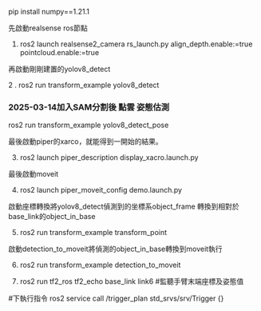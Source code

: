 pip install numpy==1.21.1


先啟動realsense ros節點

1. ros2 launch realsense2_camera rs_launch.py align_depth.enable:=true pointcloud.enable:=true

再啟動剛剛建置的yolov8_detect

2 . ros2 run transform_example yolov8_detect

### 2025-03-14加入SAM分割後 點雲 姿態估測

 ros2 run transform_example yolov8_detect_pose

最後啟動piper的xarco，就能得到一開始的結果。

3. ros2 launch piper_description display_xacro.launch.py

最後啟動moveit

4. ros2 launch piper_moveit_config demo.launch.py

啟動座標轉換將yolov8_detect偵測到的坐標系object_frame 轉換到相對於base_link的object_in_base

5. ros2 run transform_example transform_point

啟動detection_to_moveit將偵測的object_in_base轉換到moveit執行

6. ros2 run transform_example detection_to_moveit

7. ros2 run tf2_ros tf2_echo base_link link6 #監聽手臂末端座標及姿態值


#下執行指令
ros2 service call /trigger_plan std_srvs/srv/Trigger {}

